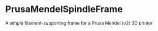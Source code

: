 PrusaMendelSpindleFrame
=======================

A simple filament-supporting frame for a Prusa Mendel (v2) 3D printer
